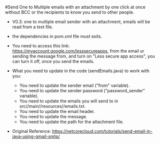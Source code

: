 #Send One to Multiple emails with an attachment by one click at once without BCC or the recipients to know you send to other people.

- V0.3: one to multiple email sender with an attachment, emails will be read from a text file.
- the dependencies in pom.xml file must exits.
- You need to access this link: https://myaccount.google.com/lesssecureapps, from the email ur sending the message from, and turn on "Less secure app access", you can turn it off, once you send the emails.
- What you need to update in the code (sendEmails.java) to work with you:
  - You need to update the sender email ("from" variable).
  - You need to update the sender password ("password_sender" variable).
  - You need to update the emails you will send to in src//main//resources//emails.txt.
  - You need to update the email header.
  - You need to update the message.
  - You need to update the path for the attachment file.

- Original Reference: https://netcorecloud.com/tutorials/send-email-in-java-using-gmail-smtp/